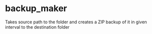 # backup_maker
Takes source path to the folder and creates a ZIP backup of it in given interval to the destination folder
